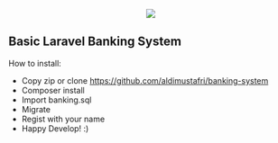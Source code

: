 <p align="center"><img src="https://laravel.com/assets/img/components/logo-laravel.svg"></p>
 
## Basic Laravel Banking System

How to install:
- Copy zip or clone https://github.com/aldimustafri/banking-system
- Composer install
- Import banking.sql
- Migrate
- Regist with your name
- Happy Develop! :)
